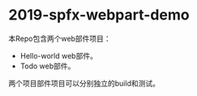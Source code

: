 # 2019-spfx-webpart-demo

本Repo包含两个web部件项目：
- Hello-world web部件。
- Todo web部件。

两个项目部件项目可以分别独立的build和测试。
